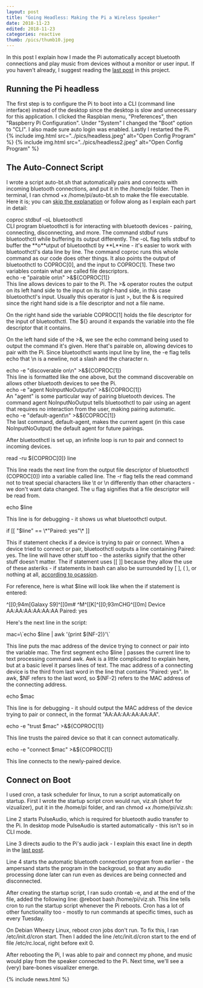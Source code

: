 ```yaml
---
layout: post
title: "Going Headless: Making the Pi a Wireless Speaker"
date: 2018-11-23
edited: 2018-11-23
categories: reactive
thumb: /pics/thumb10.jpeg
---
```

	
In this post I explain how I made the Pi automatically accept bluetooth connections and play music from devices without a monitor or user input. If you haven't already, I suggest reading the [last post](https://antiprojects.com/reactive/getting-connected-setting-up-the-raspberry-pi) in this project.

## Running the Pi headless
The first step is to configure the Pi to boot into a CLI (command line interface) instead of the desktop since the desktop is slow and unnecessary for this application. I clicked the Raspbian menu, "Preferences", then "Raspberry Pi Configuration". Under "System" I changed the "Boot" option to "CLI". I also made sure auto login was enabled. Lastly I restarted the Pi.
{% include img.html src="../pics/headless.jpeg" alt="Open Config Program" %}
{% include img.html src="../pics/headless2.jpeg" alt="Open Config Program" %}
## The Auto-Connect Script
I wrote a script <span class="code">auto-bt.sh</span> that automatically pairs and connects with incoming bluetooth connections, and put it in the <span class="code">/home/pi</span> folder. Then in terminal, I ran <span class="code">chmod +x /home/pi/auto-bt.sh</span> to make the file executable. Here it is; you can [skip the explanation](#connect-on-boot) or follow along as I explain each part in detail:
<script src="https://gist.github.com/J3698/ff094945fe3a235fc0c46872ad10abe1.js"></script>

<div class="code">coproc stdbuf -oL bluetoothctl</div>
CLI program <span class="code">bluetoothctl</span> is for interacting with bluetooth devices - pairing, connecting, disconnecting, and more. The command <span class="code">stdbuf</span> runs bluetoothctl while buffering its output differently. The <span class="code">-oL</span> flag tells <span class="code">stdbuf</span> to buffer the **o**utput of <span class="code">bluetoothctl</span> by **L**ine - it's easier to work with bluetoothctl's data line by line. The command <span class="code">coproc</span> runs this whole command as our code does other things. It also points the output of bluetoothctl to <span class="code">COPROC[0]</span>, and the input to <span class="code">COPROC[1]</span>. These two variables contain what are called file descriptors.

<div class="code">echo -e "pairable on\n" >&${COPROC[1]}</div>
This line allows devices to pair to the Pi. The <span class="code">>&</span> operator routes the output on its left hand side to the input on its right-hand side, in this case bluetoothctl's input. Usually this operator is just <span class="code">></span>, but the <span class="code">&</span> is required since the right hand side is a file descriptor and not a file name.

On the right hand side the variable <span class="code">COPROC[1]</span> holds the file descriptor for the input of bluetoothctl. The <span class="code">${}</span> around it expands the variable into the file descriptor that it contains.

On the left hand side of the <span class="code">>&</span>, we see the echo command being used to output the command it's given. Here that's <span class="code">pairable on</span>, allowing devices to pair with the Pi. Since bluetoothctl wants input line by line, the <span class="code">-e</span> flag tells echo that <span class="code">\n</span> is a newline, not a slash and the character n.

<div class="code">echo -e "discoverable on\n" >&${COPROC[1]}</div>
This line is formatted like the one above, but the command <span class="code">discoverable on</span> allows other bluetooth devices to see the Pi.

<div class="code">echo -e "agent NoInputNoOutput\n" >&${COPROC[1]}</div>
An "agent" is some particular way of pairing bluetooth devices. The command <span class="code">agent NoInputNoOutput</span> tells bluetoothctl to pair using an agent that requires no interaction from the user, making pairing automatic.

<div class="code">echo -e "default-agent\n" >&${COPROC[1]}</div>
The last command, <span class="code">default-agent</span>, makes the current agent (in this case NoInputNoOutput) the default agent for future pairings.

After bluetoothctl is set up, an infinite loop is run to pair and connect to incoming devices.

<div class="code">read -ru ${COPROC[0]} line</div>

This line reads the next line from the output file descriptor of bluetoothctl (<span class="code">COPROC[0]</span>) into a variable called line. The <span class="code">-r</span> flag tells the <span class="code">read</span> command not to treat special characters like <span class="code">\t</span> or <span class="code">\n</span> differently than other characters - we don't want data changed. The <span class="code">u</span> flag signifies that a file descriptor will be read from. 

<div class="code">echo $line</div>

This line is for debugging - it shows us what bluetoothctl output.

<div class="code">if [[ "$line" == \*"Paired: yes"\* ]]</div>

This if statement checks if a device is trying to pair or connect. When a device tried to connect or pair, bluetoothctl outputs a line containing <span class="code">Paired: yes</span>. The line will have other stuff too - the asteriks signify that the other stuff doesn't matter. The if statement uses <span class="code">[[ ]]</span> because they allow the use of these asteriks - if statements in bash can also be surrounded by <span class="code">[ ]</span>, <span class="code">( )</span>, or nothing at all, [according to ocassion](https://unix.stackexchannge.com/a/306115).

For reference, here is what <span class="code">$line</span> will look like when the if statement is entered:

<div class="code">^[[0;94m[Galaxy S9]^[[0m# ^M^[[K[^[[0;93mCHG^[[0m] Device AA:AA:AA:AA:AA:AA Paired: yes</div>

Here's the next line in the script:

<div class="code">mac=\`echo $line | awk '{print $(NF-2)}'\`</div>

This line puts the mac address of the device trying to connect or pair into the variable mac. The first segment <span class="code">echo $line |</span> passes the current line to text processing command <span class="code">awk</span>. Awk is a little complicated to explain here, but at a basic level it parses lines of text. The mac address of a connecting device is the third from last word in the line that contains "Paired: yes". In awk, $NF refers to the last word, so $(NF-2) refers to the MAC address of the connecting address.

<div class="code">echo $mac</div>

This line is for debugging - it should output the MAC address of the device trying to pair or connect, in the format "AA:AA:AA:AA:AA:AA".

<div class="code">echo -e "trust $mac" >&${COPROC[1]}</div>

This line trusts the paired device so that it can connect automatically.

<div class="code">echo -e "connect $mac" >&${COPROC[1]}</div>

This line connects to the newly-paired device. 

## <a name="connect-on-boot"></a>Connect on Boot
I used cron, a task scheduler for linux, to run a script automatically on startup. First I wrote the startup script cron would run, <span class="code">viz.sh</span> (short for vizualizer), put it in the <span class="code">/home/pi</span> folder, and ran <span class="code">chmod +x /home/pi/viz.sh</span>:

<script src="https://gist.github.com/J3698/ea861884280cba98375e49e8a8688a7a.js"></script>

Line 2 starts PulseAudio, which is required for bluetooth audio transfer to the Pi. In desktop mode PulseAudio is started automatically - this isn't so in CLI mode.

Line 3 directs audio to the Pi's audio jack - I explain this exact line in depth in the [last post](https://antiprojects.com/reactive/getting-connected-setting-up-the-raspberry-pi).

Line 4 starts the automatic bluetooth connection program from earlier - the ampersand starts the program in the backgroud, so that any audio processing done later can run even as devices are being connected and disconnected.

After creating the startup script, I ran <span class="code">sudo crontab -e</span>, and at the end of the file, added the following line: <span class="code">@reboot bash /home/pi/viz.sh</span>. This line tells cron to run the startup script whenever the Pi reboots. Cron has a lot of other functionality too - mostly to run commands at specific times, such as every Tuesday.

On Debian Wheezy Linux, reboot cron jobs don't run. To fix this, I ran <span class="code">/etc/init.d/cron start</span>. Then I added the line <span class="code">/etc/init.d/cron start</span> to the end of file <span class="code">/etc/rc.local</span>, right before <span class="code">exit 0</span>.

After rebooting the Pi, I was able to pair and connect my phone, and music would play from the speaker connected to the Pi. Next time, we'll see a (very) bare-bones visualizer emerge.

{% include news.html %}
